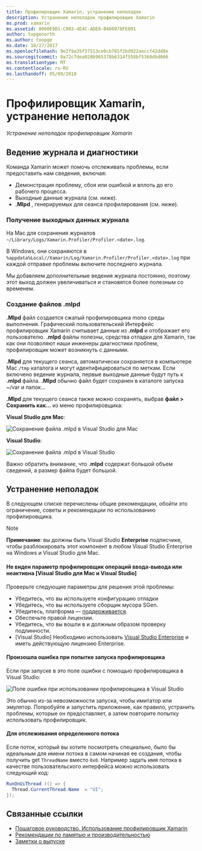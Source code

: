 ```yaml
---
title: Профилировщик Xamarin, устранение неполадок
description: Устранение неполадок профилировщик Xamarin
ms.prod: xamarin
ms.assetid: 0060E9D1-C003-4E4C-ADE8-B406978FE891
author: topgenorth
ms.author: toopge
ms.date: 10/27/2017
ms.openlocfilehash: 9e2f9a35f37513ce0cb785f2bd922aeccf42dd8e
ms.sourcegitcommit: 0a72c7dea020b965378b6314f558bf5360dbd066
ms.translationtype: MT
ms.contentlocale: ru-RU
ms.lasthandoff: 05/09/2018
---
```

# <a name="xamarin-profiler-troubleshooting"></a>Профилировщик Xamarin, устранение неполадок

_Устранение неполадок профилировщик Xamarin_

## <a name="logging-and-diagnostics"></a>Ведение журнала и диагностики

Команда Xamarin может помочь отслеживать проблемы, если предоставить нам сведения, включая:

- Демонстрация проблему, сбоя или ошибкой и вплоть до его рабочего процесса.
- Выходные данные журнала (см. ниже).
- **.Mlpd** , генерируемых для сеанса профилирования (см. ниже).

### <a name="getting-log-outputs"></a>Получение выходных данных журнала
На Mac для сохранения журналов `~/Library/Logs/Xamarin.Profiler/Profiler.<date>.log`.

В Windows, они сохраняются в `%appdata%Local//Xamarin/Log/Xamarin.Profiler/Profiler.<date>.log` при каждой отправке проблемы включите последнего журнала.

Мы добавляем дополнительные ведения журнала постоянно, поэтому этот выход должен увеличиваться и становятся более полезным со временем.

<a name="gen_mlpd" />

### <a name="generating-mlpd-files"></a>Создание файлов .mlpd

**.Mlpd** файл создается сжатый профилировщика mono среды выполнения. Графический пользовательский Интерфейс профилировщик Xamarin считывает данные из **.mlpd** и отображает его пользователю. **.mlpd** файлы полезны, средства отладки для Xamarin, так как они позволяют наши инженеры диагностики проблем, профилировщик может возникнуть с данными.

**.Mlpd** для текущего сеанса, автоматически сохраняется в компьютере Mac `/tmp` каталога и могут идентифицироваться по меткам. Если включено ведение журнала, первые выходные данные будут путь к **.mlpd** файла. **.Mlpd** обычно файл будет сохранен в каталоге запуска ~/var и папок...

**.Mlpd** для текущего сеанса также можно сохранять, выбрав **файл > Сохранить как...** из меню профилировщика:

**Visual Studio для Mac**:

![](troubleshooting-images/image17.png "Сохранение файла .mlpd в Visual Studio для Mac")

**Visual Studio**:

![](troubleshooting-images/image17-vs.png "Сохранение файла .mlpd в Visual Studio")


Важно обратить внимание, что **.mlpd** содержат большой объем сведений, а размер файла будет большой.

## <a name="troubleshooting"></a>Устранение неполадок

В следующем списке перечислены общие рекомендации, обойти это ограничение, советы и рекомендации по использованию профилировщика.

> [!NOTE]
> **Примечание**: вы должны быть Visual Studio **Enterprise** подписчике, чтобы разблокировать этот компонент в любом Visual Studio Enterprise на Windows и Visual Studio для Mac.

#### <a name="i-cant-see-the-ios-profiler-option-or-it-is-greyed-out-visual-studio-and-visual-studio-for-mac"></a>Не виден параметр профилировщик операций ввода-вывода или неактивна [Visual Studio для Mac и Visual Studio]

Проверьте следующие параметры для решения этой проблемы:

- Убедитесь, что вы используете конфигурацию отладки
- Убедитесь, что вы используете сборщик мусора SGen.
- Убедитесь, платформа — [поддерживается](~/tools/profiler/index.md#Profiler_Support).
- Обеспечьте правой лицензии.
- Убедитесь, что вы вошли в и должным образом проверку подлинности.
- [Visual Studio] Необходимо использовать [Visual Studio Enterprise](https://www.visualstudio.com/vs/enterprise/) и иметь действующую лицензию Enterprise.


#### <a name="i-get-an-error-when-i-try-to-launch-the-profiler"></a>Произошла ошибка при попытке запуска профилировщика

Если при запуске в это поле ошибки с помощью профилировщика в Visual Studio:

![](troubleshooting-images/error.png "Поле ошибки при использовании профилировщика в Visual Studio")

Это обычно из-за невозможности запуска, чтобы имитатор или эмулятор. Попробуйте и запустить приложение, как правило, устранить проблемы, которые он предоставляет, а затем повторите попытку использовать профилировщик.

#### <a name="to-watch-a-specific-thread"></a>Для отслеживания определенного потока

Если поток, который вы хотите посмотреть специально, было бы идеальным для имени потока в самом начиная ее создания, чтобы получить get `ThreadName` вместо `0x0`. Например задать имя потока в качестве пользовательского интерфейса можно использовать следующий код:


```csharp
RunOnUiThread (() => {
  Thread.CurrentThread.Name  = "UI";
});
```



## <a name="related-links"></a>Связанные ссылки

- [Пошаговое руководство. Использование профилировщик Xamarin](~/tools/profiler/index.md)
- [Рекомендации по памятью и производительностью](~/cross-platform/deploy-test/memory-perf-best-practices.md)
- [Заметки о выпуске](https://developer.xamarin.com/releases/profiler/preview/)
